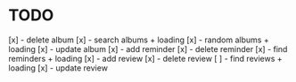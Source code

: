 # TODO

[x] - delete album
[x] - search albums + loading
[x] - random albums + loading
[x] - update album
[x] - add reminder
[x] - delete reminder
[x] - find reminders + loading
[x] - add review
[x] - delete review
[ ] - find reviews + loading
[x] - update review
